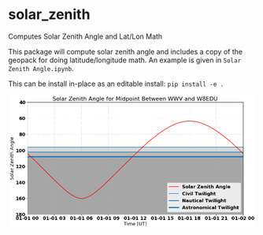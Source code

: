 # solar_zenith
Computes Solar Zenith Angle and Lat/Lon Math

This package will compute solar zenith angle and includes a copy of the geopack for doing latitude/longitude math. An example is given in `Solar Zenith Angle.ipynb`.

This can be install in-place as an editable install: `pip install -e .`

![Example Solar Zenith Angle Plot](sza_wwv_w8edu.png)
